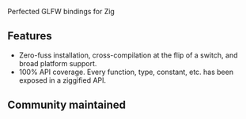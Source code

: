 Perfected GLFW bindings for Zig

## Features

* Zero-fuss installation, cross-compilation at the flip of a switch, and broad platform support.
* 100% API coverage. Every function, type, constant, etc. has been exposed in a ziggified API.

## Community maintained
